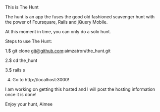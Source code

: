 This is The Hunt

The hunt is an app the fuses the good old fashioned scavenger hunt with the power of Foursquare, Rails and jQuery Mobile.

At this moment in time, you can only do a solo hunt.

Steps to use The Hunt:

1.$ git clone git@github.com:aimzatron/the_hunt.git

2.$ cd the_hunt

3.$ rails s

4. Go to http://localhost:3000!

I am working on getting this hosted and I will post the hosting information once it is done!

Enjoy your hunt, 
Aimee
